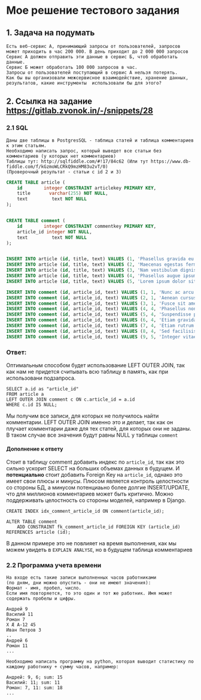 # Мое решение тестового задания

## 1. Задача на подумать
```
Есть веб-сервис А, принимающий запросы от пользователей, запросов может приходить в час 200 000. В день приходит до 2 000 000 запросов
Сервис А должен отправить эти данные в сервис Б, чтоб обработать данные. 
Сервис Б может обработать 100 000 запросов в час. 
Запросы от пользователей поступающий в сервис А нельзя потерять.
Как бы вы организовали межсервисное взаимодействие, хранение данных, результатов, какие инструменты  использовали бы для этого?
```


## 2. Ссылка на задание  https://gitlab.zvonok.in/-/snippets/28 

### 2.1 SQL
```
Даны две таблицы в PostgresSQL - таблица статей и таблица комментариев к этим статьям.
Необходимо написать запрос, который выведет все статьи без комментариев (у которых нет комментариев)
Таблицы тут: http://sqlfiddle.com/#!17/84c62 (Или тут https://www.db-fiddle.com/f/kGzmoWLCRkQ9mzHM83u2vT/0)
(Проверочный результат - статьи с id 2 и 3)
```

```sql
CREATE TABLE article (
    id        integer CONSTRAINT articlekey PRIMARY KEY,
    title       varchar(255) NOT NULL,
    text         text NOT NULL
);


CREATE TABLE comment (
    id        integer CONSTRAINT commentkey PRIMARY KEY,
    article_id integer NOT NULL,
    text         text NOT NULL
);


INSERT INTO article (id, title, text) VALUES (1, 'Phasellus gravida eu ante et imperdiet', 'Mauris rutrum augue risus, sodales maximus neque vulputate a. Curabitur porttitor, risus eu fermentum hendrerit, urna est dictum est, quis condimentum lectus nisi eget diam.');
INSERT INTO article (id, title, text) VALUES (2, 'Maecenas egestas fermentum rutrum', 'Vivamus varius nibh et iaculis mollis. Phasellus eu massa a libero eleifend scelerisque. Nulla molestie justo libero, ac aliquet mi iaculis eget.');
INSERT INTO article (id, title, text) VALUES (3, 'Nam vestibulum dignissim volutpat', 'Praesent neque lectus, porttitor et nunc vitae, congue semper felis. Pellentesque convallis facilisis odio id fringilla. Vivamus quis nibh felis.');
INSERT INTO article (id, title, text) VALUES (4, 'Phasellus augue ipsum, rutrum a imperdiet', 'Praesent in turpis ac nisl pellentesque volutpat. Maecenas vitae viverra ipsum. Proin accumsan diam vitae nulla tincidunt, a mollis diam luctus.');
INSERT INTO article (id, title, text) VALUES (5, 'Lorem ipsum dolor sit amet, consectetur adipiscing elit', 'Integer eget urna porttitor, dictum quam quis, cursus tellus. Pellentesque dictum accumsan mauris a pulvinar.');

INSERT INTO comment (id, article_id, text) VALUES (1, 1, 'Nunc ac arcu non lectus bibendum mattis. Suspendisse suscipit, enim sit amet ultrices laoreet, dolor dui rhoncus quam');
INSERT INTO comment (id, article_id, text) VALUES (2, 1, 'Aenean cursus a sapien ac malesuada');
INSERT INTO comment (id, article_id, text) VALUES (3, 1, 'Fusce sit amet lacus dignissim, tempus massa sed, ultricies dolor');
INSERT INTO comment (id, article_id, text) VALUES (4, 4, 'Phasellus non urna commodo, finibus lectus ac, gravida lectus');
INSERT INTO comment (id, article_id, text) VALUES (5, 4, 'Suspendisse pretium porttitor iaculis. Nulla in tortor vel est lobortis fermentum');
INSERT INTO comment (id, article_id, text) VALUES (6, 4, 'Etiam gravida vehicula massa non condimentum');
INSERT INTO comment (id, article_id, text) VALUES (7, 4, 'Etiam rutrum purus a ipsum viverra laoreet. Nunc aliquet ex vitae tincidunt luctus');
INSERT INTO comment (id, article_id, text) VALUES (8, 4, 'Sed facilisis fermentum lacus, non semper est sodales sed.');
INSERT INTO comment (id, article_id, text) VALUES (9, 5, 'Integer vitae ipsum auctor, interdum leo eu, facilisis dui. Suspendisse ut feugiat dolor, in ultrices leo');
```

### Ответ:
Оптимальным способом будет использование LEFT OUTER JOIN, так как нам не придется считывать всю таблицу в память, как при использовани подзапроса.
```
SELECT a.id as "article_id"
FROM article a
LEFT OUTER JOIN comment c ON c.article_id = a.id
WHERE c.id IS NULL;
```
Мы получим все записи, для которых не получилось найти комментарии. LEFT OUTER JOIN именно это и делает, так как он плучает комментарии даже для тех статей, для которых они не заданы. В таком случае все значения будут равны NULL у таблицы `comment`

#### Дополнение к ответу
Стоит в таблицу comment добавить индекс по `article_id`, так как это сильно ускорит SELECT на больших объемах данных в будущем. И **потенциально** стоит добавить Foreign Key на `article_id`, однако это имеет свои плюсы и минусы. Плюсом является контроль целостности со стороны БД, а минусом потенциаьно более долгие INSERT/UPDATE, что для миллионов комментариев может быть критично. Можно поддерживать целостность со стороны моделей, например в Django.
```
CREATE INDEX idx_comment_article_id ON comment(article_id);

ALTER TABLE comment
    ADD CONSTRAINT fk_comment_article_id FOREIGN KEY (article_id) REFERENCES article (id);
```
В данном примере это не повлияет на время выполнения, как мы можем увидеть в `EXPLAIN ANALYSE`, но в будущем таблица комментариев 

### 2.2 Программа учета времени
```
На входе есть такие записи выполненных часов работниками
(по дням, дни можно опустить - они не имеют значения):
Формат - имя, пробел, число.
Если имя повторяется, то это один и тот же работник. Имя может содержать пробелы и цифры.
```
```
Андрей 9
Василий 11
Роман 7
X Æ A-12 45
Иван Петров 3
..
Андрей 6
Роман 11
...
```

```
Необходимо написать программу на python, которая выводит статистику по каждому работнику + сумму часов, например:
```

```
Андрей: 9, 6; sum: 15
Василий: 11; sum: 11
Роман: 7, 11: sum: 18
...
```